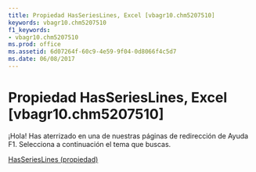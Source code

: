 ```yaml
---
title: Propiedad HasSeriesLines, Excel [vbagr10.chm5207510]
keywords: vbagr10.chm5207510
f1_keywords:
- vbagr10.chm5207510
ms.prod: office
ms.assetid: 6d07264f-60c9-4e59-9f04-0d8066f4c5d7
ms.date: 06/08/2017
---
```





# Propiedad HasSeriesLines, Excel [vbagr10.chm5207510]

¡Hola! Has aterrizado en una de nuestras páginas de redirección de Ayuda F1. Selecciona a continuación el tema que buscas.


 [HasSeriesLines (propiedad)](http://msdn.microsoft.com/library/hasserieslines-property%28Office.15%29.aspx)


